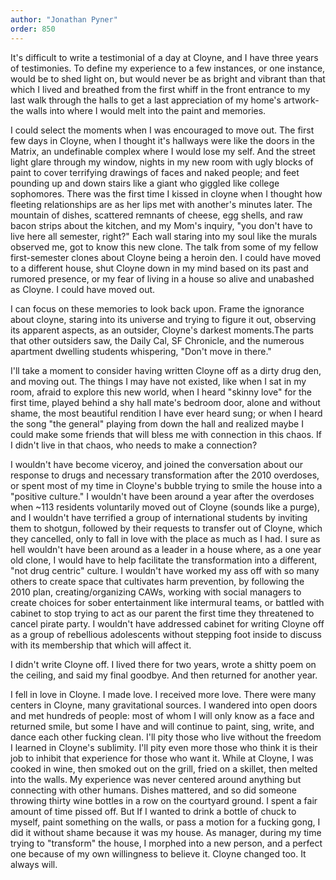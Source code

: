 ```yaml
---
author: "Jonathan Pyner"
order: 850
---
```

It's difficult to write a testimonial of a day at Cloyne, and I have three years of testimonies. To define my experience to a few instances, or one instance, would be to shed light on, but would never be as bright and vibrant than that which I lived and breathed from the first whiff in the front entrance to my last walk through the halls to get a last appreciation of my home's artwork- the walls into where I would melt into the paint and memories. 

I could select the moments when I was encouraged to move out. The first few days in Cloyne, when I thought it's hallways were like the doors in the Matrix, an undefinable complex where I would lose my self. And the street light glare through my window, nights in my new room with ugly blocks of paint to cover terrifying drawings of faces and naked people; and feet pounding up and down stairs like a giant who giggled like college sophomores. There was the first time I kissed in cloyne when I thought how fleeting relationships are as her lips met with another's minutes later. The mountain of dishes, scattered remnants of cheese, egg shells, and raw bacon strips about the kitchen, and my Mom's inquiry, "you don't have to live here all semester, right?" Each wall staring into my soul like the murals observed me, got to know this new clone. The talk from some of my fellow first-semester clones about Cloyne being a heroin den. I could have moved to a different house, shut Cloyne down in my mind based on its past and rumored presence, or my fear of living in a house so alive and unabashed as Cloyne. I could have moved out.

I can focus on these memories to look back upon. Frame the ignorance about cloyne, staring into its universe and trying to figure it out, observing its apparent aspects, as an outsider, Cloyne's darkest moments.The parts that other outsiders saw, the Daily Cal, SF Chronicle, and the numerous apartment dwelling students whispering, "Don't move in there."

I'll take a moment to consider having written Cloyne off as a dirty drug den, and moving out. The things I may have not existed, like when I sat in my room, afraid to explore this new world, when I heard "skinny love" for the first time, played behind a shy hall mate's bedroom door, alone and without shame, the most beautiful rendition I have ever heard sung; or when I heard the song "the general" playing from down the hall and realized maybe I could make some friends that will bless me with connection in this chaos. If I didn't live in that chaos, who needs to make a connection? 

I wouldn't have become viceroy, and joined the conversation about our response to drugs and necessary transformation after the 2010 overdoses, or spent most of my time in Cloyne's bubble trying to smile the house into a "positive culture." I wouldn't have been around a year after the overdoses when ~113  residents voluntarily moved out of Cloyne (sounds like a purge), and I wouldn't have terrified a group of international students by inviting them to shotgun, followed by their requests to transfer out of Cloyne, which they cancelled, only to fall in love with the place as much as I had. I sure as hell wouldn't have been around as a leader in a house where, as a one year old clone, I would have to help facilitate the transformation into a different, "not drug centric" culture. I wouldn't have worked my ass off with so many others to create space that cultivates harm prevention, by following the 2010 plan, creating/organizing CAWs, working with social managers to create choices for sober entertainment like intermural teams, or battled with cabinet to stop trying to act as our parent the first time they threatened to cancel pirate party. I wouldn't have addressed cabinet for writing Cloyne off as a group of rebellious adolescents without stepping foot inside to discuss with its membership that which will affect it.

I didn't write Cloyne off. I lived there for two years, wrote a shitty poem on the ceiling, and said my final goodbye. And then returned for another year. 

I fell in love in Cloyne. I made love. I received more love. There were many centers in Cloyne, many gravitational sources. I wandered into open doors and met hundreds of people: most of whom I will only know as a face and returned smile, but some I have and will continue to paint, sing, write, and dance each other fucking clean. I'll pity those who live without the freedom I learned in Cloyne's sublimity. I'll pity even more those who think it is their job to inhibit that experience for those who want it. While at Cloyne, I was cooked in wine, then smoked out on the grill, fried on a skillet, then melted into the walls. My experience was never centered around anything but connecting with other humans. Dishes mattered, and so did someone throwing thirty wine bottles in a row on the courtyard ground. I spent a fair amount of time pissed off. But If I wanted to drink a bottle of chuck to myself, paint something on the walls, or pass a motion for a fucking gong, I did it without shame because it was my house. As manager, during my time trying to "transform" the house, I morphed into a new person, and a perfect one because of my own willingness to believe it. Cloyne changed too. It always will.